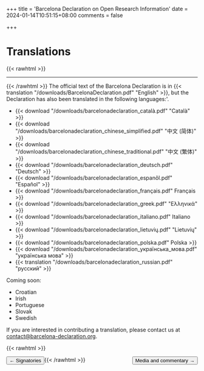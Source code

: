 +++
title = 'Barcelona Declaration on Open Research Information'
date = 2024-01-14T10:51:15+08:00
comments = false


+++

# Translations
{{< rawhtml >}}
<hr class="small">
{{< /rawhtml >}}
The official text of the Barcelona Declaration is in {{< translation "/downloads/BarcelonaDeclaration.pdf" "English" >}}, but the Declaration has also been translated in the following languages:'.

* {{< download "/downloads/barcelonadeclaration_català.pdf" "Català" >}}
* {{< download "/downloads/barcelonadeclaration_chinese_simplified.pdf" "中文 (简体)" >}}
* {{< download "/downloads/barcelonadeclaration_chinese_traditional.pdf" "中文 (繁体)" >}}
* {{< download "/downloads/barcelonadeclaration_deutsch.pdf" "Deutsch" >}}
* {{< download "/downloads/barcelonadeclaration_espanõl.pdf" "Español" >}}
* {{< download "/downloads/barcelonadeclaration_français.pdf"  Français >}}
* {{< download "/downloads/barcelonadeclaration_greek.pdf"  "Ελληνικά" >}}
* {{< download "/downloads/barcelonadeclaration_italiano.pdf" Italiano >}}
* {{< download "/downloads/barcelonadeclaration_lietuvių.pdf" "Lietuvių" >}}
* {{< download "/downloads/barcelonadeclaration_polska.pdf" Polska >}}
* {{< download "/downloads/barcelonadeclaration_українська_мова.pdf" "українська мова" >}}
* {{< translation "/downloads/barcelonadeclaration_russian.pdf" "русский" >}}

Coming soon:
* Croatian
* Irish
* Portuguese
* Slovak
* Swedish


If you are interested in contributing a translation, please contact us at [contact@barcelona-declaration.org](mailto:contact@barcelona-declaration.org).


{{< rawhtml >}}

<button style="float:left" onclick="document.location='/signatories'">&larr; Signatories</button> 

<button style="float:right" onclick="document.location='/media'">Media and commentary &rarr;</button> 

{{< /rawhtml >}}
